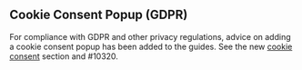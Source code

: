 ## Cookie Consent Popup (GDPR)

For compliance with GDPR and other privacy regulations, advice on adding a cookie consent popup has been added to the guides. See the new [cookie consent](https://dataverse-guide--10320.org.readthedocs.build/en/10320/installation/config.html#adding-cookie-consent-for-gdpr-etc) section and #10320.
